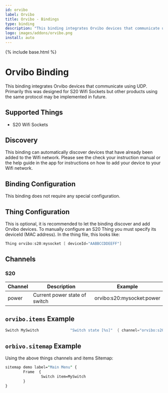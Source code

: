 ```yaml
---
id: orvibo
label: Orvibo
title: Orvibo - Bindings
type: binding
description: "This binding integrates Orvibo devices that communicate using UDP."
logo: images/addons/orvibo.png
install: auto
---
```


<!-- Attention authors: Do not edit directly. Please add your changes to the appropriate source repository -->

{% include base.html %}

# Orvibo Binding

<AddonLogo />

This binding integrates Orvibo devices that communicate using UDP.
Primarily this was designed for S20 Wifi Sockets but other products using the same protocol may be implemented in future.

## Supported Things

- S20 Wifi Sockets

## Discovery

This binding can automatically discover devices that have already been added to the Wifi network.  Please see the check your instruction manual or the help guide in the app for instructions on how to add your device to your Wifi network.

## Binding Configuration

This binding does not require any special configuration.

## Thing Configuration

This is optional, it is recommended to let the binding discover and add Orvibo devices.
To manually configure an S20 Thing you must specify its deviceId (MAC address).
In the thing file, this looks like:

```java
Thing orvibo:s20:mysocket [ deviceId="AABBCCDDEEFF"]
```

## Channels

### S20

| Channel | Description                   | Example                   |
|---------|-------------------------------|---------------------------|
| power   | Current power state of switch | orvibo:s20:mysocket:power |

## `orvibo.items` Example

```java
Switch MySwitch              "Switch state [%s]"  { channel="orvibo:s20:mysocket:power" }
```

## `orbivo.sitemap` Example

Using the above things channels and items
Sitemap:

```perl
sitemap demo label="Main Menu" {
        Frame  {
                Switch item=MySwitch
        }
}
```
